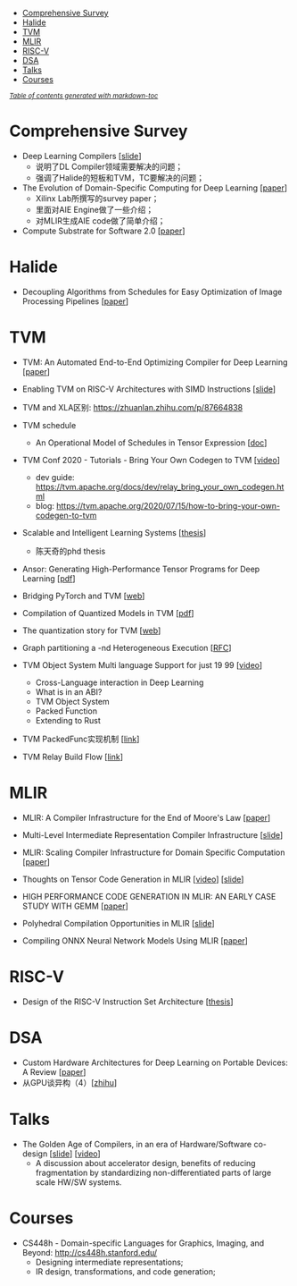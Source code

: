 
- [Comprehensive Survey](#comprehensive-survey)
- [Halide](#halide)
- [TVM](#tvm)
- [MLIR](#mlir)
- [RISC-V](#risc-v)
- [DSA](#dsa)
- [Talks](#talks)
- [Courses](#courses)

<small><i><a href='http://ecotrust-canada.github.io/markdown-toc/'>Table of contents generated with markdown-toc</a></i></small>

# Comprehensive Survey

- Deep Learning Compilers [[slide](https://ucbrise.github.io/cs294-ai-sys-sp19/assets/lectures/lec12/dl-compilers.pdf)]
  - 说明了DL Compiler领域需要解决的问题；
  - 强调了Halide的短板和TVM，TC要解决的问题；
- The Evolution of Domain-Specific Computing for Deep Learning [[paper](https://ieeexplore.ieee.org/abstract/document/9439420/)]
  - Xilinx Lab所撰写的survey paper；
  - 里面对AIE Engine做了一些介绍；
  - 对MLIR生成AIE code做了简单介绍；
- Compute Substrate for Software 2.0 [[paper](https://ieeexplore.ieee.org/stamp/stamp.jsp?arnumber=9373921)]



# Halide

- Decoupling Algorithms from Schedules for Easy Optimization of Image Processing Pipelines [[paper](https://people.csail.mit.edu/jrk/halide12/halide12.pdf)] 



# TVM

- TVM: An Automated End-to-End Optimizing Compiler for Deep Learning [[paper](https://homes.cs.washington.edu/~arvind/papers/tvm.pdf)]

  

- Enabling TVM on RISC-V Architectures with SIMD Instructions [[slide](https://riscv.org/wp-content/uploads/2019/03/16.45-Enabling-TVM-on-RISC-V-Architectures-with-SIMD-Instructions-v2.pdf)]



- TVM and XLA区别: https://zhuanlan.zhihu.com/p/87664838

  

- TVM schedule

  - An Operational Model of Schedules in  Tensor Expression [[doc](https://docs.google.com/document/d/1nmz00_n4Ju-SpYN0QFl3abTHTlR_P0dRyo5zsWC0Q1k/edit)]



- TVM Conf 2020 - Tutorials - Bring Your Own Codegen to TVM [[video](https://www.youtube.com/watch?v=DD8GdZ_OKco)]
  - dev guide: https://tvm.apache.org/docs/dev/relay_bring_your_own_codegen.html
  - blog: https://tvm.apache.org/2020/07/15/how-to-bring-your-own-codegen-to-tvm



- Scalable and Intelligent Learning Systems [[thesis](https://digital.lib.washington.edu/researchworks/handle/1773/44766)]

  - 陈天奇的phd thesis

    

- Ansor: Generating High-Performance Tensor Programs for Deep Learning [[pdf](https://arxiv.org/pdf/2006.06762.pdf)]



- Bridging PyTorch and TVM [[web](https://tvm.apache.org/2020/07/14/bert-pytorch-tvm)]

  

- Compilation of Quantized Models in TVM [[pdf](http://lenlrx.cn/wp-content/uploads/2019/11/Nov8_TVM_meetup_Quantization.pdf)]



- The quantization story for TVM [[web](https://discuss.tvm.apache.org/t/quantization-story/3920)]

  

- Graph partitioning a -nd Heterogeneous Execution [[RFC](https://discuss.tvm.apache.org/t/graph-partitioning-and-heterogeneous-execution/504)]

  

- TVM Object System Multi language Support for just 19 99 [[video](https://www.youtube.com/watch?v=-TM_EPih4Co)]

  - Cross-Language interaction in Deep Learning
  - What is in an ABI?
  - TVM Object System
  - Packed Function
  - Extending to Rust

  

- TVM PackedFunc实现机制 [[link](https://hjchen2.github.io/2020/01/10/TVM-PackedFunc%E5%AE%9E%E7%8E%B0%E6%9C%BA%E5%88%B6/)]

  

- TVM Relay Build Flow [[link](https://zhuanlan.zhihu.com/p/257150960)]



# MLIR

- MLIR: A Compiler Infrastructure for the End of Moore's Law [[paper](https://arxiv.org/abs/2002.11054)]

- Multi-Level Intermediate Representation Compiler Infrastructure [[slide](https://docs.google.com/presentation/d/11-VjSNNNJoRhPlLxFgvtb909it1WNdxTnQFipryfAPU/edit#slide=id.g7d334b12e5_0_4)]

- MLIR: Scaling Compiler Infrastructure for Domain Specific Computation [[paper](https://research.google/pubs/pub49988/)]

  

- Thoughts on Tensor Code Generation in MLIR [[video](https://drive.google.com/file/d/1PKY5yVEL0Dl5UHaok4NgpxnbwXbi5pxS/view)] [[slide](https://docs.google.com/presentation/d/1M44If0Lw2lnrlyE_xNU1WOmXWxLo9FibMwdUbrAhOhU/edit#slide=id.g5fd22bdf8c_0_0)]



- HIGH PERFORMANCE CODE GENERATION IN MLIR: AN EARLY CASE STUDY WITH GEMM [[paper](https://arxiv.org/pdf/2003.00532.pdf)]

- Polyhedral Compilation Opportunities in MLIR [[slide](http://impact.gforge.inria.fr/impact2020/slides/IMPACT_2020_keynote.pdf)]



- Compiling ONNX Neural Network Models Using MLIR [[paper](https://arxiv.org/pdf/2008.08272.pdf)]



# RISC-V

- Design of the RISC-V Instruction Set Architecture [[thesis](https://digitalassets.lib.berkeley.edu/etd/ucb/text/Waterman_berkeley_0028E_15908.pdf)]



# DSA

- Custom Hardware Architectures for Deep Learning on Portable Devices: A Review [[paper](https://ieeexplore.ieee.org/abstract/document/9447019)]
- 从GPU谈异构（4）[[zhihu](https://zhuanlan.zhihu.com/p/376409878)]



# Talks

- The Golden Age of Compilers, in an era of Hardware/Software co-design [[slide](https://docs.google.com/presentation/d/1ZMtzT6nmfvNOlIaHRzdaXpFeaAklcT7DvfGjhgpzcxk/edit#slide=id.p)] [[video](https://drive.google.com/file/d/1eIxFZZLOM7a3LYL1QaKhflKl0jRLPp-V/view)]
  - A discussion about accelerator design, benefits of reducing fragmentation by standardizing non-differentiated parts of large scale HW/SW systems.



# Courses

- CS448h - Domain-specific Languages for Graphics, Imaging, and Beyond: http://cs448h.stanford.edu/
  - Designing intermediate representations;
  - IR design, transformations, and code generation;

